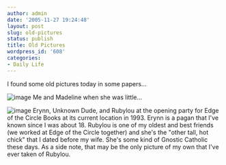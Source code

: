 ```yaml
---
author: admin
date: '2005-11-27 19:24:48'
layout: post
slug: old-pictures
status: publish
title: Old Pictures
wordpress_id: '608'
categories:
- Daily Life
---
```


I found some old pictures today in some papers...

![image](http://www.arcanology.com/images/al-madeline.jpg) Me and
Madeline when she was little...

![image](http://www.arcanology.com/images/edge-opening.jpg) Erynn,
Unknown Dude, and Rubylou at the opening party for Edge of the Circle
Books at its current location in 1993. Erynn is a pagan that I've known
since I was about 18. Rubylou is one of my oldest and best friends (we
worked at Edge of the Circle together) and she's the "other tall, hot
chick" that I dated before my wife. She's some kind of Gnostic Catholic
these days. As a side note, that may be the only picture of my own that
I've ever taken of Rubylou.
